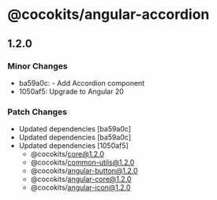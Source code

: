 # @cocokits/angular-accordion

## 1.2.0

### Minor Changes

- ba59a0c: - Add Accordion component
- 1050af5: Upgrade to Angular 20

### Patch Changes

- Updated dependencies [ba59a0c]
- Updated dependencies [ba59a0c]
- Updated dependencies [1050af5]
  - @cocokits/core@1.2.0
  - @cocokits/common-utils@1.2.0
  - @cocokits/angular-button@1.2.0
  - @cocokits/angular-core@1.2.0
  - @cocokits/angular-icon@1.2.0
